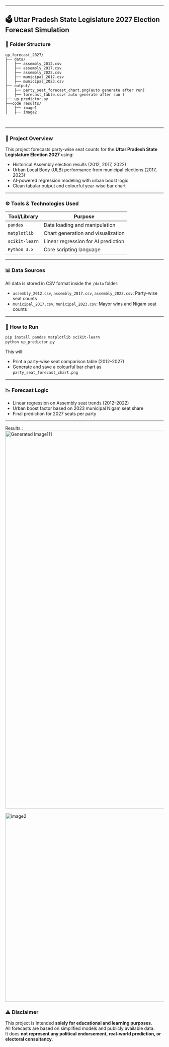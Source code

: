 
---

## 🗳️ Uttar Pradesh State Legislature 2027 Election Forecast Simulation
### 📁 Folder Structure
```
up_forecast_2027/
├── data/
│   ├── assembly_2012.csv
│   ├── assembly_2017.csv
│   ├── assembly_2022.csv
│   ├── municipal_2017.csv
│   ├── municipal_2023.csv
├── output/
│   ├── party_seat_forecast_chart.png(auto generate after run)
│   ├── forecast_table.csv( auto generate after run )
├── up_predictor.py
├──code results/
│   ├── image1
│   ├── image2



```

---

### 📌 Project Overview

This project forecasts party-wise seat counts for the **Uttar Pradesh State Legislature Election 2027** using:

- Historical Assembly election results (2012, 2017, 2022)
- Urban Local Body (ULB) performance from municipal elections (2017, 2023)
- AI-powered regression modeling with urban boost logic
- Clean tabular output and colourful year-wise bar chart

---

### ⚙️ Tools & Technologies Used

| Tool/Library        | Purpose                                |
|---------------------|----------------------------------------|
| `pandas`            | Data loading and manipulation          |
| `matplotlib`        | Chart generation and visualization     |
| `scikit-learn`      | Linear regression for AI prediction    |
| `Python 3.x`        | Core scripting language                |

---

### 📊 Data Sources

All data is stored in CSV format inside the `/data` folder:

- `assembly_2012.csv`, `assembly_2017.csv`, `assembly_2022.csv`: Party-wise seat counts
- `municipal_2017.csv`, `municipal_2023.csv`: Mayor wins and Nigam seat counts

---

### 🚀 How to Run

```bash
pip install pandas matplotlib scikit-learn
python up_predictor.py
```

This will:
- Print a party-wise seat comparison table (2012–2027)
- Generate and save a colourful bar chart as `party_seat_forecast_chart.png`

---

### 📉 Forecast Logic

- Linear regression on Assembly seat trends (2012–2022)
- Urban boost factor based on 2023 municipal Nigam seat share
- Final prediction for 2027 seats per party

---
Results :
<img width="3000" height="1200" alt="Generated Image111" src="https://github.com/user-attachments/assets/7bce88de-ad93-4e78-9ac7-d36744aa3605" />



<img width="1000" height="600" alt="image2" src="https://github.com/user-attachments/assets/714abdbf-c2a4-4624-857b-35fa1e2029d5" />




### ⚠️ Disclaimer

This project is intended **solely for educational and learning purposes**.  
All forecasts are based on simplified models and publicly available data.  
It does **not represent any political endorsement, real-world prediction, or electoral consultancy**.

